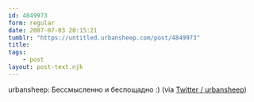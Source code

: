 ```yaml
---
id: 4849973
form: regular
date: 2007-07-03 20:15:21
tumblr: "https://untitled.urbansheep.com/post/4849973"
title:
tags:
    - post
layout: post-text.njk
---
```


<p>urbansheep: Бессмысленно и беспощадно :) (via <a href="http://twitter.com/urbansheep/statuses/132669882">Twitter / urbansheep</a>)</p>

